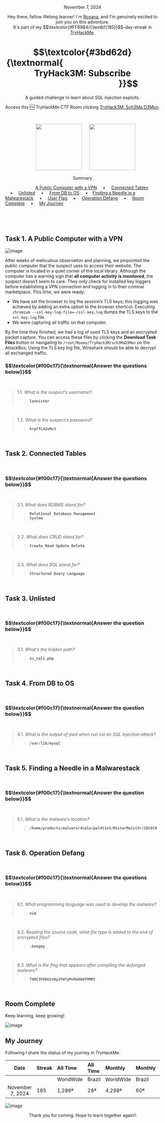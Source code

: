 <p align="center">November 7, 2024</p>
<p align="center">Hey there, fellow lifelong learner! I´m <a href="https://www.linkedin.com/in/rosanafssantos/">Rosana</a>, and I’m genuinely excited to join you on this adventure.<br>
It´s part of my $$\textcolor{#FF69B4}{\textbf{185}}$$-day-streak in  <a href="https://tryhackme.com/r/hacktivities">TryHackMe</a>.</p>

<h1 align="center">
  $$\textcolor{#3bd62d}{\textnormal{&nbsp;&nbsp;&nbsp;&nbsp;&nbsp;&nbsp;&nbsp;&nbsp;&nbsp;&nbsp;&nbsp;&nbsp;&nbsp;&nbsp;&nbsp;&nbsp;&nbsp;&nbsp;&nbsp;&nbsp;&nbsp;&nbsp;&nbsp;&nbsp;&nbsp;&nbsp;&nbsp;&nbsp;&nbsp;&nbsp;&nbsp;&nbsp;&nbsp;&nbsp;&nbsp;&nbsp;&nbsp;&nbsp;&nbsp;&nbsp;&nbsp;&nbsp;&nbsp;&nbsp;&nbsp;&nbsp;&nbsp; TryHack3M: Subscribe &nbsp;&nbsp;&nbsp;&nbsp;&nbsp;&nbsp;&nbsp;&nbsp;&nbsp;&nbsp;&nbsp;&nbsp;&nbsp;&nbsp;&nbsp;&nbsp;&nbsp;&nbsp;&nbsp;&nbsp;&nbsp;&nbsp;&nbsp;&nbsp;&nbsp;&nbsp;&nbsp;&nbsp;&nbsp;&nbsp;&nbsp;&nbsp;&nbsp;&nbsp;&nbsp;&nbsp;&nbsp;&nbsp;&nbsp;&nbsp;&nbsp;&nbsp;&nbsp;&nbsp;&nbsp;}}$$
</h1>
<p align="center">A guided challenge to learn about SQL injection exploits.</p>
<p align="center">Access this 🆓 TryHackMe CTF Room clicking <a href="https://tryhackme.com/r/room/sch3mad3mon">TryHack3M: Sch3Ma D3Mon</a>.</p><br>
<p align="center">
  <img height="150px" hspace="20" src="https://github.com/user-attachments/assets/459ff707-087e-47c8-9c33-c6397677b3c1">
  <img height="150px" src="https://github.com/user-attachments/assets/c5776d7a-4d2d-491a-b9ab-c400c2ac751f">
</p>

<p align="center">Summary</p>

&nbsp;&nbsp;&nbsp;&nbsp;&nbsp;&nbsp;&nbsp;&nbsp;&nbsp;&nbsp;&nbsp;&nbsp;&nbsp;&nbsp;&nbsp;&nbsp;&nbsp;&nbsp;&nbsp;&nbsp;&nbsp;&nbsp;&nbsp;&nbsp; [A Public Computer with a VPN](#1) &nbsp;&nbsp;&nbsp;&nbsp;▪️&nbsp;&nbsp;&nbsp;&nbsp; [Connected Tables](#2) &nbsp;&nbsp;&nbsp;&nbsp;▪️&nbsp;&nbsp;&nbsp;&nbsp; [Unlisted](#3) &nbsp;&nbsp;&nbsp;&nbsp;▪️&nbsp;&nbsp;&nbsp;&nbsp; [From DB to OS](#4) &nbsp;&nbsp;&nbsp;&nbsp;▪️&nbsp;&nbsp;&nbsp;&nbsp;[Finding a Needle in a Malwarestack](#5) &nbsp;&nbsp;&nbsp;&nbsp;▪️&nbsp;&nbsp;&nbsp;&nbsp; [User Flag](#7) &nbsp;&nbsp;&nbsp;&nbsp;▪️&nbsp;&nbsp;&nbsp;&nbsp; [Operation Defang](#8)  &nbsp;&nbsp;&nbsp;&nbsp;▪️&nbsp;&nbsp;&nbsp;&nbsp; [Room Complete](#9) &nbsp;&nbsp;&nbsp;&nbsp;▪️&nbsp;&nbsp;&nbsp;&nbsp; [My Journey](#10)

<br>
<br>
<br>
<h2>Task 1. A Public Computer with a VPN<a id='1'></a></h2>

![image](https://github.com/user-attachments/assets/fe7e8d48-51e9-4ca7-ab34-05505786f770)

<p>After weeks of meticulous observation and planning, we pinpointed the public computer that the suspect uses to access their website. The computer is located in a quiet corner of the local library. Although the computer has a warning sign that <strong>all computer activity is monitored</strong>, the suspect doesn’t seem to care. They only check for installed key loggers before establishing a VPN connection and logging in to their criminal marketplace. This time, we were ready:</p>

<ul style="list-style-type:square">
    <li>We have set the browser to log the session’s TLS keys; this logging was achieved by adding an extra option to the browser shortcut. Executing <code>chromium --ssl-key-log-file=~/ssl-key.log</code> dumps the TLS keys to the <code>ssl-key.log</code> file.</li>
    <li>We were capturing all traffic on that computer.</li>
</ul></p>

<p>By the time they finished, we had a log of used TLS keys and an encrypted packet capture. You can access these files by clicking the <strong>Download Task Files</strong> button or navigating to <code>/root/Rooms/TryHack3M/sch3MaD3Mon</code> on the AttackBox. Using the TLS key log file, Wireshark should be able to decrypt all exchanged traffic.</p>

<h3 align="left"> $$\textcolor{#f00c17}{\textnormal{Answer the questions below}}$$ </h3>
<br>

> 1.1. <em>What is the suspect’s username?.</em><br><a id='1.1'></a>
>> <code><strong>lannister</strong></code>

<br>

> 1.2. <em>What is the suspect’s password?</em><br><a id='1.2'></a>
>> <code><strong>hrpTfL42wMv3</strong></code>

<br>

<h2>Task 2. Connected Tables<a id='2'></a></h2>
<br>

<h3 align="left"> $$\textcolor{#f00c17}{\textnormal{Answer the questions below}}$$ </h3>
<br>

> 2.1. <em>What does RDBMS stand for?</em><br><a id='2.1'></a>
>> <code><strong>Relational Database Management System</strong></code>

<br>

> 2.2. <em>What does CRUD stand for?</em><br><a id='2.2'></a>
>> <code><strong>Create Read Update Delete</strong></code>

<br>

> 2.3. <em>What does SQL stand for?</em><br><a id='2.2'></a>
>> <code><strong>Structured Query Language</strong></code>

<br>

<h2>Task 3. Unlisted<a id='3'></a></h2>
<br>

<h3 align="left"> $$\textcolor{#f00c17}{\textnormal{Answer the question below}}$$ </h3>
<br>

> 3.1. <em>What's the hidden path?</em><br><a id='3.1'></a>
>> <code><strong>os_sqli.php</strong></code>

<br>

<h2>Task 4. From DB to OS<a id='4'></a></h2>
<br>

<h3 align="left"> $$\textcolor{#f00c17}{\textnormal{Answer the question below}}$$ </h3>
<br>


> 4.1. <em>What is the output of pwd when run via an SQL injection attack?</em><br><a id='4.1'></a>
>> <code><strong>/var/lib/mysql</strong></code>

<br>

<h2>Task 5. Finding a Needle in a Malwarestack<a id='5'></a></h2>
<br>

<h3 align="left"> $$\textcolor{#f00c17}{\textnormal{Answer the question below}}$$ </h3>
<br>


> 5.1. <em>What is the malware’s location?</em><br><a id='5.1'></a>
>> <code><strong>/home/products/malware/4sale/pal4t1n3/MisterMeist3r/2DC6C0</strong></code>

<br>

<h2>Task 6. Operation Defang<a id='6'></a></h2>
<br>

<h3 align="left"> $$\textcolor{#f00c17}{\textnormal{Answer the questions below}}$$ </h3>
<br>

> 6.1. <em>What programming language was used to develop the malware?</em><br><a id='6.1'></a>
>> <code><strong>nim</strong></code>

<br>

> 6.2. <em>Reading the source code, what file type is added to the end of encrypted files?</em><br><a id='6.2'></a>
>> <code><strong>.boogey</strong></code>

<br>

> 6.3. <em>What is the flag that appears after compiling the defanged malware?</em><br><a id='6.2'></a>
>> <code><strong>THM{3FDbU2nNy2FW7yMvMoH6WTMMM}</strong></code>

<br>


<h2>Room Complete<a id='9'></a></h2>
<p>Keep learning, keep growing!<br>

![image](https://github.com/user-attachments/assets/445eb4bd-cae7-4f87-9baf-ae2d1e85783a)

<h2>My Journey<a id='10'></a></h2>
<p></p>Following I share the status of my journey in TryHackMe.</p>

| Date              | Streak   | All Time     | All Time     | Monthly     | Monthly    | Points   | Rooms     |
| :---------------: | :------- | :----------- | :----------- | :---------- | :--------- | :------  | :-------- |
|                   |          | WorldWide    | Brazil       | WorldWide   | Brazil     |          | Completed |
| November 7, 2024  | 185      |       1,286ª |          28ª |      4,298ª |        60ª | 53,942   |       405 |

![image](https://github.com/user-attachments/assets/269011a6-5ffa-477c-9ebf-c1afaed0a69e)


<p style="text-align: center;">Thank you for coming. Hope to learn together again!!</p>
